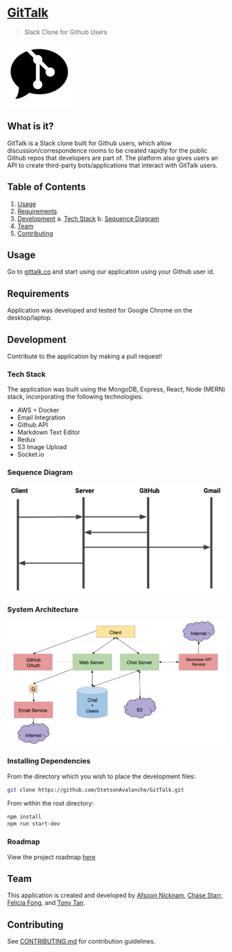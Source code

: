 # [GitTalk](http://gittalk.co)
> Slack Clone for Github Users

<img src='readme/GitTalk-Logo.png' height='150px' />

## What is it?

GitTalk is a Slack clone built for Github users, which allow discussion/correspondence rooms to be created rapidly for the public Github repos that developers are part of. The platform also gives users an API to create third-party bots/applications that interact with GitTalk users.

## Table of Contents

1. [Usage](#Usage)
2. [Requirements](#requirements)
3. [Development](#development)
    a. [Tech Stack](#tech-stack)
    b. [Sequence Diagram](#sequence-diagram)
4. [Team](#team)
5. [Contributing](#contributing)

## Usage

Go to [gittalk.co](http://gittalk.co) and start using our application using your Github user id.

## Requirements

Application was developed and tested for Google Chrome on the desktop/laptop.

## Development

Contribute to the application by making a pull request!

### Tech Stack

The application was built using the MongoDB, Express, React, Node (MERN) stack, incorporating the following technologies:
- AWS + Docker
- Email Integration
- Github API
- Markdown Text Editor
- Redux
- S3 Image Upload
- Socket.io

### Sequence Diagram

<img src='readme/GitTalk-Sequence-Diagram.png' width='550px' />

### System Architecture

<img src='readme/GitTalk-SystemArchitectureDiagram.png' width='550px' />

### Installing Dependencies

From the directory which you wish to place the development files:

```sh
git clone https://github.com/StetsonAvalanche/GitTalk.git 
```

From within the root directory:

```sh
npm install
npm run start-dev
```

### Roadmap

View the project roadmap [here](https://github.com/StetsonAvalanche/GitTalk/issues)

## Team

This application is created and developed by [Afsoon Nicknam](https://github.com/anicknam), [Chase Starr](https://github.com/chasestarr), [Felicia Fong](https://github.com/f-fong), and [Tony Tan](https://github.com/tankwan).

## Contributing

See [CONTRIBUTING.md](CONTRIBUTING.md) for contribution guidelines.

